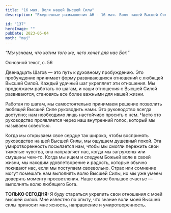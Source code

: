 ```yaml
---
title: "16 мая. Воля нашей Высшей Силы"
description: "Ежедневные размышления АН - 16 мая. Воля нашей Высшей Силы"

id: "137"
heroImage: ""
pubDate: 2023-05-04
moth: "maj"
---
```


_“Мы узнаем, что хотим того же, чего хочет для нас Бог.”_

Основной текст, с. 56

Двенадцать Шагов — это путь к духовному пробуждению. Это пробуждение принимает
форму развивающихся отношений с любящей Высшей Силой. Каждый удачный шаг
укрепляет эти отношения. Мы продолжаем работать по шагам, и наши отношения с
Высшей Силой развиваются, становясь все более важными для нашей жизни.

Работая по шагам, мы самостоятельно принимаем решение позволить любящей Высшей
Силе руководить нами. Это руководство всегда доступно; нам необходимо лишь
настойчиво просить о нем. Часто это руководство проявляется через наш
внутренний голос, который мы называем совестью.

Когда мы открываем свое сердце так широко, чтобы воспринять руководство на шей
Высшей Силы, мы ощущаем душевный покой. Эта умиротворенность посылается нам,
чтобы мы смогли пережить свои тяжелые чувства, она направляет нас, когда мы
загружены или смущены чем-то. Когда мы ищем и следуем Божьей воле в своей
жизни, мы находим удовлетворение и радость, которые обычно покидают нас, если
мы поступаем своевольно. Страх или сомнение могут помешать нам выполнять волю
Высшей Силы, но мы уже умеем доверять моменту просветления. Наше самое большое
счастье — выполнять волю любящего Бога.

**ТОЛЬКО СЕГОДНЯ:** Я буду стараться укрепить свои отношения с моей высшей
силой. Мне известно по опыту, что знание воли моей Высшей силы приносит мне
ясность, направление и умиротворенность.
